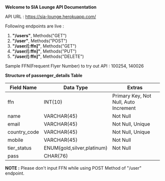 **Welcome to SIA Lounge API Documentation**

API URL : https://sia-lounge.herokuapp.com/

Following endpoints are live : 

1. **"/users"**, Methods("GET")
2. **"/user"**, Methods("POST")
3. **"/user/[:ffn]"**, Methods("GET")
4. **"/user/[:ffn]"**, Methods("PUT")
5. **"/user/[:ffn]"**, Methods("DELETE")


Sample FFN(Frequent Flyer Number) to try out API : 100254, 140026

**Structure of passenger_details Table**

| Field Name   |  Data Type                          |  Extras                                |
| ------------ | -------------                       | -------------------------------------- |            
| ffn          |  INT(10)                            | Primary Key, Not Null, Auto Increment  |
| name         |  VARCHAR(45)                        | Not Null                               |
| email        |  VARCHAR(45)                        | Not Null, Unique                       |
| country_code |  VARCHAR(45)                        | Not Null, Unique                       |
| mobile       |  VARCHAR(45)                        | Not Null                               |
| tier_status  |  ENUM(gold,silver,platinum)         | Not Null                               |
| pass         |  CHAR(76)                           |                                        |

**NOTE :** Please don't input FFN while using POST Method of "/user" endpoint. 
